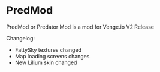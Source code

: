 # PredMod
PredMod or Predator Mod is a mod for Venge.io
V2 Release

Changelog:
- FattySky textures changed
- Map loading screens changes
- New Lilium skin changed
